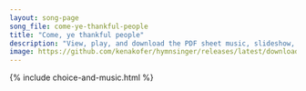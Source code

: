 ```yaml
---
layout: song-page
song_file: come-ye-thankful-people
title: "Come, ye thankful people"
description: "View, play, and download the PDF sheet music, slideshow, and audio. Lyrics: Come, ye thankful people, come, raise a song of harvest home: fruit and crops are gathered in, safe before the storms begin; God, our Maker, will prov... english theist 4part autumn"
image: https://github.com/kenakofer/hymnsinger/releases/latest/download/come-ye-thankful-people-trad.png
---
```


{% include choice-and-music.html %}